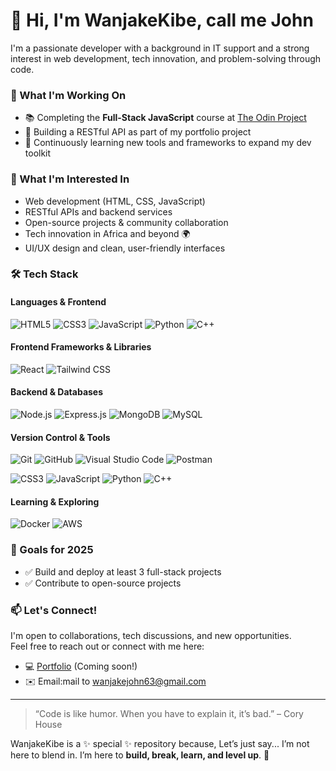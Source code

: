 # 👋 Hi, I'm WanjakeKibe, call me John

I'm a passionate developer with a background in IT support and a strong interest in web development, tech innovation, and problem-solving through code.

### 🚀 What I'm Working On
- 📚 Completing the **Full-Stack JavaScript** course at [The Odin Project](https://www.theodinproject.com/)
- 🔧 Building a RESTful API as part of my portfolio project
- 🧠 Continuously learning new tools and frameworks to expand my dev toolkit

### 🌱 What I'm Interested In
- Web development (HTML, CSS, JavaScript)
- RESTful APIs and backend services
- Open-source projects & community collaboration
- Tech innovation in Africa and beyond 🌍
- UI/UX design and clean, user-friendly interfaces

### 🛠 Tech Stack

#### **Languages & Frontend**
![HTML5](https://img.shields.io/badge/HTML5-E34F26?style=for-the-badge&logo=html5&logoColor=white)
![CSS3](https://img.shields.io/badge/CSS3-1572B6?style=for-the-badge&logo=css3&logoColor=white)
![JavaScript](https://img.shields.io/badge/JavaScript-F7DF1E?style=for-the-badge&logo=javascript&logoColor=black)
![Python](https://img.shields.io/badge/Python-3776AB?style=for-the-badge&logo=python&logoColor=white)
![C++](https://img.shields.io/badge/C++-00599C?style=for-the-badge&logo=c%2b%2b&logoColor=white)

#### **Frontend Frameworks & Libraries**
![React](https://img.shields.io/badge/React-20232A?style=for-the-badge&logo=react&logoColor=61DAFB)
![Tailwind CSS](https://img.shields.io/badge/TailwindCSS-38B2AC?style=for-the-badge&logo=tailwind-css&logoColor=white)

#### **Backend & Databases**
![Node.js](https://img.shields.io/badge/Node.js-339933?style=for-the-badge&logo=nodedotjs&logoColor=white)
![Express.js](https://img.shields.io/badge/Express.js-000000?style=for-the-badge&logo=express&logoColor=white)
![MongoDB](https://img.shields.io/badge/MongoDB-4EA94B?style=for-the-badge&logo=mongodb&logoColor=white)
![MySQL](https://img.shields.io/badge/MySQL-4479A1?style=for-the-badge&logo=mysql&logoColor=white)

#### **Version Control & Tools**
![Git](https://img.shields.io/badge/Git-F05032?style=for-the-badge&logo=git&logoColor=white)
![GitHub](https://img.shields.io/badge/GitHub-181717?style=for-the-badge&logo=github&logoColor=white)
![Visual Studio Code](https://img.shields.io/badge/VS%20Code-007ACC?style=for-the-badge&logo=visual-studio-code&logoColor=white)
![Postman](https://img.shields.io/badge/Postman-FF6C37?style=for-the-badge&logo=postman&logoColor=white)



![CSS3](https://img.shields.io/badge/CSS3-1572B6?style=for-the-badge&logo=css3&logoColor=white)
![JavaScript](https://img.shields.io/badge/JavaScript-F7DF1E?style=for-the-badge&logo=javascript&logoColor=black)
![Python](https://img.shields.io/badge/Python-3776AB?style=for-the-badge&logo=python&logoColor=white)
![C++](https://img.shields.io/badge/C++-00599C?style=for-the-badge&logo=c%2b%2b&logoColor=white)


#### **Learning & Exploring**
![Docker](https://img.shields.io/badge/Docker-2496ED?style=for-the-badge&logo=docker&logoColor=white)
![AWS](https://img.shields.io/badge/AWS-232F3E?style=for-the-badge&logo=amazon-aws&logoColor=white)


### 📌 Goals for 2025
- ✅ Build and deploy at least 3 full-stack projects
- ✅ Contribute to open-source projects

### 📫 Let's Connect!
I'm open to collaborations, tech discussions, and new opportunities.  
Feel free to reach out or connect with me here:
- 💻 [Portfolio](#) (Coming soon!)
- ✉️ Email:mail to wanjakejohn63@gmail.com

---

> “Code is like humor. When you have to explain it, it’s bad.” – Cory House


WanjakeKibe is a ✨ special ✨ repository because, Let’s just say... I’m not here to blend in. I’m here to **build, break, learn, and level up**. 🚀

